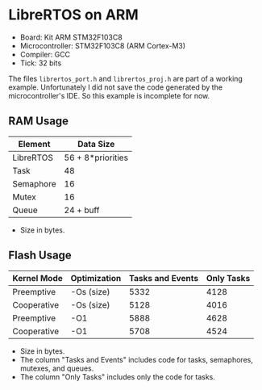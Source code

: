 # LibreRTOS on ARM

- Board: Kit ARM STM32F103C8
- Microcontroller: STM32F103C8 (ARM Cortex-M3)
- Compiler: GCC
- Tick: 32 bits

The files `librertos_port.h` and `librertos_proj.h` are part of a working
example. Unfortunately I did not save the code generated by the
microcontroller's IDE. So this example is incomplete for now.

## RAM Usage

| Element   | Data Size          |
| --------- | ------------------ |
| LibreRTOS | 56 + 8\*priorities |
| Task      | 48                 |
| Semaphore | 16                 |
| Mutex     | 16                 |
| Queue     | 24 + buff          |

- Size in bytes.

## Flash Usage

| Kernel Mode | Optimization | Tasks and Events | Only Tasks |
| ----------- | ------------ | ---------------- | ---------- |
| Preemptive  | -Os (size)   | 5332             | 4128       |
| Cooperative | -Os (size)   | 5128             | 4016       |
| Preemptive  | -O1          | 5888             | 4628       |
| Cooperative | -O1          | 5708             | 4524       |

- Size in bytes.
- The column "Tasks and Events" includes code for tasks, semaphores, mutexes,
  and queues.
- The column "Only Tasks" includes only the code for tasks.
